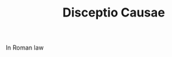 ---
title: Disceptio Causae
letter: D
permalink: "/definitions/bld-disceptio-causae.html"
body: In Roman law
published_at: '2018-07-07'
source: Black's Law Dictionary 2nd Ed (1910)
layout: post
---